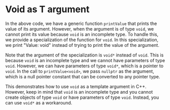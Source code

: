 # Void as T argument
In the above code, we have a generic function `printValue` that prints the value of its argument. However, when the argument is of type `void`, we cannot print its value because `void` is an incomplete type. To handle this, we provide a specialization of the function for `void`. In this specialization, we print "Value: void" instead of trying to print the value of the argument.

Note that the argument of the specialization is `void*` instead of `void`. This is because `void` is an incomplete type and we cannot have parameters of type `void`. However, we can have parameters of type `void*`, which is a pointer to `void`. In the call to `printValue<void>`, we pass `nullptr` as the argument, which is a null pointer constant that can be converted to any pointer type.

This demonstrates how to use `void` as a template argument in C++. However, keep in mind that `void` is an incomplete type and you cannot create objects of type `void` or have parameters of type `void`. Instead, you can use `void*` as a workaround.